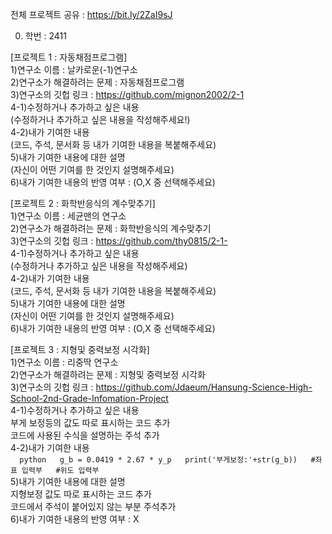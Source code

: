 전체 프로젝트 공유 : https://bit.ly/2ZaI9sJ  
  
0. 학번 : 2411  

[프로젝트 1 : 자동채점프로그램]  
1)연구소 이름 : 날카로운(-1)연구소  
2)연구소가 해결하려는 문제 : 자동채점프로그램  
3)연구소의 깃헙 링크 : https://github.com/mignon2002/2-1  
4-1)수정하거나 추가하고 싶은 내용  
(수정하거나 추가하고 싶은 내용을 작성해주세요!)  
4-2)내가 기여한 내용  
(코드, 주석, 문서화 등 내가 기여한 내용을 복붙해주세요)  
5)내가 기여한 내용에 대한 설명  
(자신이 어떤 기여를 한 것인지 설명해주세요)  
6)내가 기여한 내용의 반영 여부 : (O,X 중 선택해주세요)  
  
[프로젝트 2 : 화학반응식의 계수맞추기]  
1)연구소 이름 : 세균맨의 연구소  
2)연구소가 해결하려는 문제 : 화학반응식의 계수맞추기  
3)연구소의 깃헙 링크 : https://github.com/thy0815/2-1-  
4-1)수정하거나 추가하고 싶은 내용  
(수정하거나 추가하고 싶은 내용을 작성해주세요)  
4-2)내가 기여한 내용  
(코드, 주석, 문서화 등 내가 기여한 내용을 복붙해주세요)  
5)내가 기여한 내용에 대한 설명  
(자신이 어떤 기여를 한 것인지 설명해주세요)  
6)내가 기여한 내용의 반영 여부 : (O,X 중 선택해주세요)  
  
[프로젝트 3 : 지형및 중력보정 시각화]  
1)연구소 이름 : 리중딱 연구소  
2)연구소가 해결하려는 문제 : 지형및 중력보정 시각화  
3)연구소의 깃헙 링크 : https://github.com/Jdaeum/Hansung-Science-High-School-2nd-Grade-Infomation-Project  
4-1)수정하거나 추가하고 싶은 내용  
부게 보정등의 값도 따로 표시하는 코드 추가  
코드에 사용된 수식을 설명하는 주석 추가  
4-2)내가 기여한 내용  
``  
python  
g_b = 0.0419 * 2.67 * y_p  
print('부게보정:'+str(g_b))  
#좌표 입력부  
#위도 입력부  
``  
5)내가 기여한 내용에 대한 설명  
지형보정 값도 따로 표시하는 코드 추가  
코드에서 주석이 붙어있지 않는 부분 주석추가  
6)내가 기여한 내용의 반영 여부 : X  
